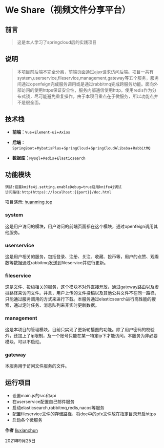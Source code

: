 # We Share（视频文件分享平台）

## 前言

> 这是本人学习了springcloud后的实践项目
## 说明

> 本项目前后端不完全分离，前端页面通过ajax请求访问后端。项目一共有system,userservice,fileservice,management,gateway等五个服务，服务间通过openfeign完成服务调用或是通过rabbitmq完成跨服务功能。面向外部访问的使用https保证安全性，服务内部通信使用http。使用redis作为分布式锁，尽可能避免重复操作。由于本项目重点在于微服务，所以功能点并不是很全面。

## 技术栈

- **前端：**`Vue`+`Element-ui`+`Axios`

- **后端：**`SpringBoot`+`MybatisPlus`+`SpringCloud`+`SpringCloudAlibaba`+`RabbitMQ`

- **数据库：**`Mysql`+`Redis`+`Elasticsearch`

## 功能模块

```
调试:设置knife4j.setting.enableDebug=true启用knife4j调试
访问路径:http(https)://localhost:{{port}}/doc.html
```

项目演示:     [huanming.top](https://huanming.top)

### system

这是用户访问的模块，用户访问的前端页面都在这个模块，通过openfeign调用其他服务。

### userservice

这是用户相关的服务，包括登录、注册、关注、收藏、投币等，用户的点赞、观看数等数据通过rabbitmq发送到fileservice并进行更新。

### fileservice

这是文件、投稿相关的服务，这个模块不对外直接开放，通过gateway路由以及虚拟路径来访问文件。并且，用户上传的文件投稿以及其他公共文件不在同一路径，只能通过服务调用的方式来进行下载。本服务通过elasticsearch进行高性能的搜索，通过定时任务、消息队列来非实时更新数据。

### management

这是本项目的管理模块，目前只实现了更新轮播图的功能。除了用户密码的校验外，还加上了ip限制，及一个账号只能在某一特定ip下才能访问。本服务为非必要模块，可以不启动。

### gateway

本服务用于访问文件服务的文件。

## 运行项目

- 设置main.js的src和api
- 在userservice配置自己邮件服务
- 启动elasticsearch,rabbitmq,redis,nacos等服务
- 配置fileservice文件的存储路径，将doc中的pfx文件放在指定目录开启https
- 启动各个微服务

**作者** [liuxianchun](https://github.com/liuxianchun)

2021年9月25日